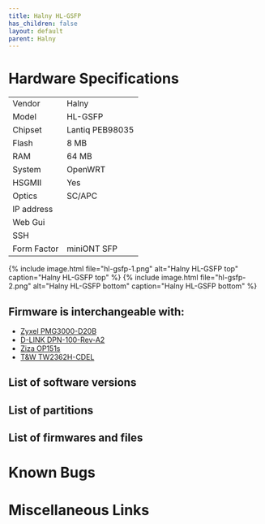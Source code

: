 ```yaml
---
title: Halny HL-GSFP
has_children: false
layout: default
parent: Halny
---
```


# Hardware Specifications

|             |                 |
| ----------- | --------------- |
| Vendor      | Halny           |
| Model       | HL-GSFP         |
| Chipset     | Lantiq PEB98035 |
| Flash       | 8 MB            |
| RAM         | 64 MB           |
| System      | OpenWRT         |
| HSGMII      | Yes             |
| Optics      | SC/APC          |
| IP address  |                 |
| Web Gui     |                 |
| SSH         |                 |
| Form Factor | miniONT SFP     |

{% include image.html file="hl-gsfp-1.png"  alt="Halny HL-GSFP top" caption="Halny HL-GSFP top" %}
{% include image.html file="hl-gsfp-2.png"  alt="Halny HL-GSFP bottom" caption="Halny HL-GSFP bottom" %}

## Firmware is interchangeable with:

- [Zyxel PMG3000-D20B](/ont-zyxel-pmg3000-d20b)
- [D-LINK DPN-100-Rev-A2](/ont-d-link-dpn-100-rev-a2)
- [Ziza OP151s](/ont-ziza-op151s)
- [T&W TW2362H-CDEL](/ont-t-w-tw2362h-cdel)

## List of software versions
## List of partitions
## List of firmwares and files
# Known Bugs
# Miscellaneous Links
